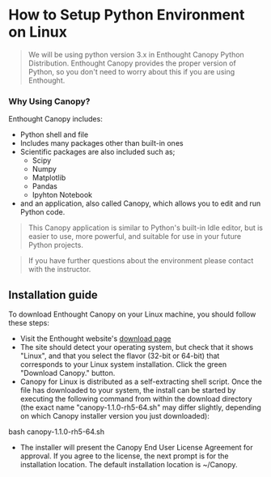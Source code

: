 # How to Setup Python Environment on Linux

> We will be using python version 3.x in Enthought Canopy Python Distribution. Enthought Canopy provides the proper version of Python, so you don't need to worry about this if you are using Enthought. 

### Why Using Canopy?
Enthought Canopy includes:
* Python shell and file 
* Includes many packages other than built-in ones
* Scientific packages are also included such as;
    - Scipy
    - Numpy
    - Matplotlib
    - Pandas
    - Ipyhton Notebook
* and an application, also called Canopy, which allows you to edit and run Python code.

> This Canopy application is similar to Python's built-in Idle editor, but is easier to use, more powerful, and suitable for use in your future Python projects.

> If you have further questions about the environment please contact with the instructor.

## Installation guide

To download Enthought Canopy on your Linux machine, you should follow these steps:

* Visit the Enthought website's [download page](https://www.enthought.com/downloads/)
* The site should detect your operating system, but check that it shows "Linux", and that you select the flavor (32-bit or 64-bit) that corresponds to your Linux system installation. Click the green "Download Canopy." button.
* 
    Canopy for Linux is distributed as a self-extracting shell script. Once the file has downloaded to your system, the install can be started by executing the following command from within the download directory (the exact name "canopy-1.1.0-rh5-64.sh" may differ slightly, depending on which Canopy installer version you just downloaded):

bash canopy-1.1.0-rh5-64.sh
* The installer will present the Canopy End User License Agreement for approval. If you agree to the license, the next prompt is for the installation location. The default installation location is ~/Canopy.
